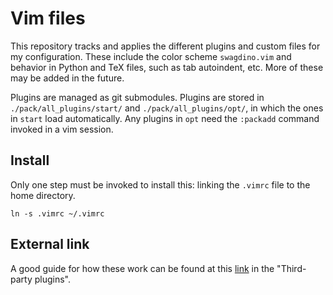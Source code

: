 # Vim files
This repository tracks and applies the different plugins and custom files for my configuration.
These include the color scheme `swagdino.vim` and behavior in Python and TeX files, such as tab autoindent, etc.
More of these may be added in the future.

Plugins are managed as git submodules.
Plugins are stored in `./pack/all_plugins/start/` and `./pack/all_plugins/opt/`, in which the ones in `start` load automatically.
Any plugins in `opt` need the `:packadd` command invoked in a vim session.

## Install
Only one step must be invoked to install this: linking the `.vimrc` file to the home directory.
```
ln -s .vimrc ~/.vimrc
```

## External link
A good guide for how these work can be found at this [link](https://begriffs.com/posts/2019-07-19-history-use-vim.html?hn=3) in the "Third-party plugins".

